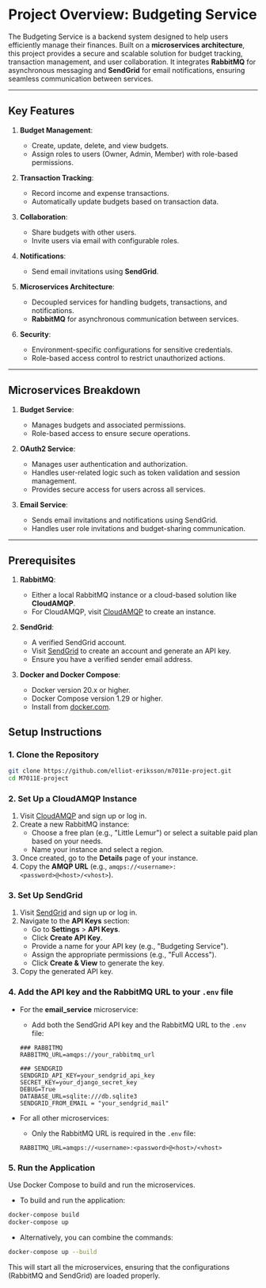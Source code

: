 # Project Overview: Budgeting Service

The Budgeting Service is a backend system designed to help users efficiently manage their finances. Built on a **microservices architecture**, this project provides a secure and scalable solution for budget tracking, transaction management, and user collaboration. It integrates **RabbitMQ** for asynchronous messaging and **SendGrid** for email notifications, ensuring seamless communication between services.

---

## Key Features

1. **Budget Management**:
   - Create, update, delete, and view budgets.
   - Assign roles to users (Owner, Admin, Member) with role-based permissions.

2. **Transaction Tracking**:
   - Record income and expense transactions.
   - Automatically update budgets based on transaction data.

3. **Collaboration**:
   - Share budgets with other users.
   - Invite users via email with configurable roles.

4. **Notifications**:
   - Send email invitations using **SendGrid**.

5. **Microservices Architecture**:
   - Decoupled services for handling budgets, transactions, and notifications.
   - **RabbitMQ** for asynchronous communication between services.

6. **Security**:
   - Environment-specific configurations for sensitive credentials.
   - Role-based access control to restrict unauthorized actions.
---

## Microservices Breakdown

1. **Budget Service**:
   - Manages budgets and associated permissions.
   - Role-based access to ensure secure operations.

2. **OAuth2 Service**:
   - Manages user authentication and authorization.
   - Handles user-related logic such as token validation and session management.
   - Provides secure access for users across all services.

3. **Email Service**:
   - Sends email invitations and notifications using SendGrid.
   - Handles user role invitations and budget-sharing communication.

---

## Prerequisites

1. **RabbitMQ**:
   - Either a local RabbitMQ instance or a cloud-based solution like **CloudAMQP**.
   - For CloudAMQP, visit [CloudAMQP](https://www.cloudamqp.com/) to create an instance.

2. **SendGrid**:
   - A verified SendGrid account.
   - Visit [SendGrid](https://sendgrid.com/) to create an account and generate an API key.
   - Ensure you have a verified sender email address.

3. **Docker and Docker Compose**:
   - Docker version 20.x or higher.
   - Docker Compose version 1.29 or higher.
   - Install from [docker.com](https://www.docker.com/).


## Setup Instructions

### 1. Clone the Repository
```bash
git clone https://github.com/elliot-eriksson/m7011e-project.git
cd M7011E-project 
```
### 2. Set Up a CloudAMQP Instance
1. Visit [CloudAMQP](https://www.cloudamqp.com/) and sign up or log in.
2. Create a new RabbitMQ instance:
   - Choose a free plan (e.g., "Little Lemur") or select a suitable paid plan based on your needs.
   - Name your instance and select a region.
3. Once created, go to the **Details** page of your instance.
4. Copy the **AMQP URL** (e.g., `amqps://<username>:<password>@<host>/<vhost>`).

### 3. Set Up SendGrid
1. Visit [SendGrid](https://sendgrid.com/) and sign up or log in.
2. Navigate to the **API Keys** section:
   - Go to **Settings** > **API Keys**.
   - Click **Create API Key**.
   - Provide a name for your API key (e.g., "Budgeting Service").
   - Assign the appropriate permissions (e.g., "Full Access").
   - Click **Create & View** to generate the key.
3. Copy the generated API key.

### 4. Add the API key and the RabbitMQ URL to your `.env` file
- For the **email_service** microservice:
    - Add both the SendGrid API key and the RabbitMQ URL to the `.env` file:
    ```env
    ### RABBITMQ
    RABBITMQ_URL=amqps://your_rabbitmq_url

    ### SENDGRID
    SENDGRID_API_KEY=your_sendgrid_api_key
    SECRET_KEY=your_django_secret_key
    DEBUG=True
    DATABASE_URL=sqlite:///db.sqlite3
    SENDGRID_FROM_EMAIL = "your_sendgrid_mail"
    ```

- For all other microservices:
    - Only the RabbitMQ URL is required in the `.env` file:
    ```env
    RABBITMQ_URL=amqps://<username>:<password>@<host>/<vhost>
    ```
### 5. Run the Application
Use Docker Compose to build and run the microservices.

- To build and run the application:
```bash
docker-compose build
docker-compose up
```
- Alternatively, you can combine the commands:
```bash color
docker-compose up --build
```
This will start all the microservices, ensuring that the configurations (RabbitMQ and SendGrid) are loaded properly.
